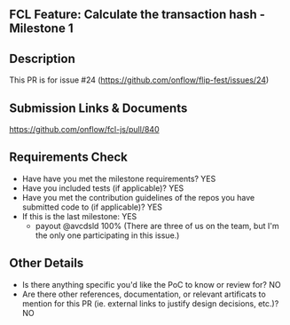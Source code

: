 ## FCL Feature: Calculate the transaction hash - Milestone 1

## Description

This PR is for issue #24 (https://github.com/onflow/flip-fest/issues/24)

## Submission Links & Documents

https://github.com/onflow/fcl-js/pull/840

## Requirements Check

- Have have you met the milestone requirements? YES
- Have you included tests (if applicable)? YES
- Have you met the contribution guidelines of the repos you have submitted code to (if applicable)? YES
- If this is the last milestone: YES
  - payout @avcdsld 100% (There are three of us on the team, but I'm the only one participating in this issue.)

## Other Details

- Is there anything specific you'd like the PoC to know or review for? NO
- Are there other references, documentation, or relevant artificats to mention for this PR (ie. external links to justify design decisions, etc.)? NO
